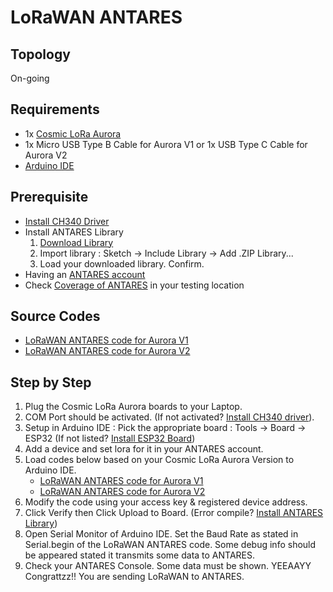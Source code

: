 # LoRaWAN ANTARES

## Topology

On-going

## Requirements

* 1x [Cosmic LoRa Aurora](https://www.tokopedia.com/cosmic-iot/lora-aurora-esp32-esp-32-arduino-915-mhz-915mhz-sma-4-8dbi-8ba58)
* 1x Micro USB Type B Cable for Aurora V1 or 1x USB Type C Cable for Aurora V2
* [Arduino IDE](https://www.arduino.cc/en/software)

## Prerequisite

* [Install CH340 Driver](https://sparks.gogo.co.nz/ch340.html)
* Install ANTARES Library
  1. [Download Library](library/LoRaWAN.zip)
  2. Import library : Sketch &#8594; Include Library &#8594; Add .ZIP Library...
  3. Load your downloaded library. Confirm.
* Having an [ANTARES account](https://console.antares.id/signup)
* Check [Coverage of ANTARES](https://antares.id/product/connectivity/coverage) in your testing location

## Source Codes

* [LoRaWAN ANTARES code for Aurora V1](examples/aurora-v1-antares-send-class-C-ABP/aurora-v1-antares-send-class-C-ABP.ino)
* [LoRaWAN ANTARES code for Aurora V2](examples/aurora-v2-antares-send-class-C-ABP/aurora-v2-antares-send-class-C-ABP.ino)

## Step by Step

1. Plug the Cosmic LoRa Aurora boards to your Laptop.
2. COM Port should be activated. (If not activated? [Install CH340 driver](https://sparks.gogo.co.nz/ch340.html)).
3. Setup in Arduino IDE : Pick the appropriate board : Tools &#8594; Board &#8594; ESP32 (If not listed? [Install ESP32 Board](https://randomnerdtutorials.com/installing-the-esp32-board-in-arduino-ide-windows-instructions/))
4. Add a device and set lora for it in your ANTARES account.
5. Load codes below based on your Cosmic LoRa Aurora Version to Arduino IDE.
    * [LoRaWAN ANTARES code for Aurora V1](examples/aurora-v1-antares-send-class-C-ABP/aurora-v1-antares-send-class-C-ABP.ino)
    * [LoRaWAN ANTARES code for Aurora V2](examples/aurora-v2-antares-send-class-C-ABP/aurora-v2-antares-send-class-C-ABP.ino)
6. Modify the code using your access key & registered device address.
7. Click Verify then Click Upload to Board. (Error compile? [Install ANTARES Library](#prerequisite))
8. Open Serial Monitor of Arduino IDE. Set the Baud Rate as stated in Serial.begin of the LoRaWAN ANTARES code. Some debug info should be appeared stated it transmits some data to ANTARES.
9. Check your ANTARES Console. Some data must be shown. YEEAAYY Congrattzz!! You are sending LoRaWAN to ANTARES.
